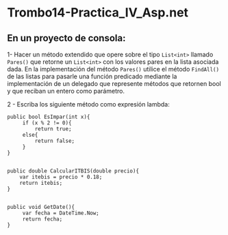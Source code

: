 # Trombo14-Practica_IV_Asp.net

## En un proyecto de consola:

 1- Hacer un método extendido que opere sobre el tipo `List<int>` llamado `Pares()` que retorne un `List<int>` con los valores pares en la lista asociada dada. En la implementación del método `Pares()` utilice el método  `FindAll()` de las listas para pasarle una función predicado mediante la implementación de un delegado que represente métodos que retornen bool y que reciban un entero como parámetro.


2 -  Escriba los siguiente método como expresión lambda:
```
public bool EsImpar(int x){
     if (x % 2 != 0){
         return true;
     else{
         return false;
     }
}


public double CalcularITBIS(double precio){
    var itebis = precio * 0.18;
    return itebis;
}


public void GetDate(){
     var fecha = DateTime.Now;
     return fecha;
}
```
